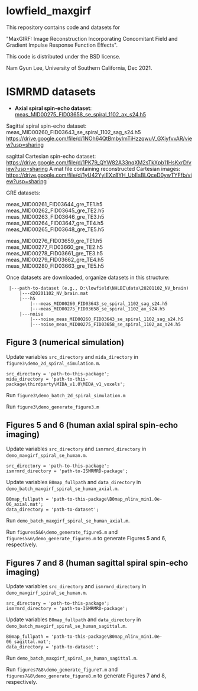 # lowfield_maxgirf

This repository contains code and datasets for

"MaxGIRF: Image Reconstruction Incorporating Concomitant
Field and Gradient Impulse Response Function Effects".

This code is distributed under the BSD license.

Nam Gyun Lee, University of Southern California, Dec 2021.

# ISMRMD datasets

* **Axial spiral spin-echo dataset**: 
[meas_MID00275_FID03658_se_spiral_1102_ax_s24.h5](https://drive.google.com/file/d/1M5bMNL2bWOsEqaKKpHBPQLHVSesq-Lx2/view?usp=sharing)

Sagittal spiral spin-echo dataset: 
meas_MID00260_FID03643_se_spiral_1102_sag_s24.h5
https://drive.google.com/file/d/1NOh64QtBmbyImTiHzzqwuV_GXiyfvvAR/view?usp=sharing

sagittal Cartesian spin-echo dataset: https://drive.google.com/file/d/1PK79_QYW82A33nqXM2sTkXpb11HsKxrD/view?usp=sharing
A mat file containing reconstructed Cartesian images: https://drive.google.com/file/d/1yU42YylEXz8YH_UbEsBLQceD0ywTYFfb/view?usp=sharing

GRE datasets:

meas_MID00261_FID03644_gre_TE1.h5
meas_MID00262_FID03645_gre_TE2.h5
meas_MID00263_FID03646_gre_TE3.h5
meas_MID00264_FID03647_gre_TE4.h5
meas_MID00265_FID03648_gre_TE5.h5


meas_MID00276_FID03659_gre_TE1.h5
meas_MID00277_FID03660_gre_TE2.h5
meas_MID00278_FID03661_gre_TE3.h5
meas_MID00279_FID03662_gre_TE4.h5
meas_MID00280_FID03663_gre_TE5.h5


Once datasets are downloaded, organize datasets in this structure:
 
     |---path-to-dataset (e.g., D:\lowfield\NHLBI\data\20201102_NV_brain)
         |---d20201102_NV_brain.mat
         |---h5
             |---meas_MID00260_FID03643_se_spiral_1102_sag_s24.h5
             |---meas_MID00275_FID03658_se_spiral_1102_ax_s24.h5
         |---noise
             |---noise_meas_MID00260_FID03643_se_spiral_1102_sag_s24.h5
             |---noise_meas_MID00275_FID03658_se_spiral_1102_ax_s24.h5
 

## Figure 3 (numerical simulation)

Update variables `src_directory` and `mida_directory` in `figure3\demo_2d_spiral_simulation.m`.

    src_directory = 'path-to-this-package';
    mida_directory = 'path-to-this-package\thirdparty\MIDA_v1.0\MIDA_v1_voxels';
 
Run `figure3\demo_batch_2d_spiral_simulation.m`

Run `figure3\demo_generate_figure3.m`
 
## Figures 5 and 6 (human axial spiral spin-echo imaging)

Update variables `src_directory` and `ismrmrd_directory` in `demo_maxgirf_spiral_se_human.m`.

    src_directory = 'path-to-this-package';
    ismrmrd_directory = 'path-to-ISMRMRD-package';

Update variables `B0map_fullpath` and `data_directory` in `demo_batch_maxgirf_spiral_se_human_axial.m`.

    B0map_fullpath = 'path-to-this-package\B0map_nlinv_min1.0e-06_axial.mat';
    data_directory = 'path-to-dataset';

Run `demo_batch_maxgirf_spiral_se_human_axial.m`.

Run `figures5&6\demo_generate_figure5.m` and `figures5&6\demo_generate_figure6.m` to generate Figures 5 and 6, respectively.

## Figures 7 and 8 (human sagittal spiral spin-echo imaging)

Update variables `src_directory` and `ismrmrd_directory` in `demo_maxgirf_spiral_se_human.m`.

    src_directory = 'path-to-this-package';
    ismrmrd_directory = 'path-to-ISMRMRD-package';

Update variables `B0map_fullpath` and `data_directory` in `demo_batch_maxgirf_spiral_se_human_sagittal.m`.

    B0map_fullpath = 'path-to-this-package\B0map_nlinv_min1.0e-06_sagittal.mat';
    data_directory = 'path-to-dataset';

Run `demo_batch_maxgirf_spiral_se_human_sagittal.m`.

Run `figures7&8\demo_generate_figure7.m` and `figures7&8\demo_generate_figure8.m` to generate Figures 7 and 8, respectively.
